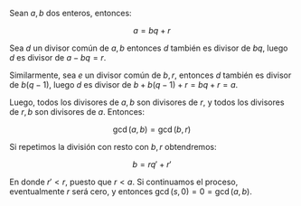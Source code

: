 Sean $a,b$ dos enteros, entonces:

$$
a = bq + r
$$

Sea $d$ un divisor común de $a,b$ entonces $d$ también es divisor de $bq$, luego $d$ es divisor de $a-bq = r$.

Similarmente, sea $e$ un divisor común de $b,r$, entonces $d$ también es divisor de $b(q-1)$, luego $d$ es divisor de $b + b(q-1) + r = bq + r = a$.

Luego, todos los divisores de $a,b$ son divisores de $r$, y todos los divisores de $r,b$ son divisores de $a$. Entonces:

$$
\gcd(a,b) = \gcd(b,r)
$$

Si repetimos la división con resto con $b,r$ obtendremos:

$$
b = rq' + r'
$$

En donde $r' < r$, puesto que $r < a$. Si continuamos el proceso, eventualmente $r$ será cero, y entonces $\gcd(s, 0) = 0 = \gcd(a,b)$.
